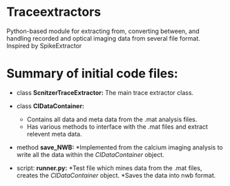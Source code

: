 # Traceextractors
Python-based module for extracting from, converting between, and handling recorded and optical imaging data from several file format. Inspired by SpikeExtractor

# Summary of initial code files: 

* class **ScnitzerTraceExtractor:** 
The main trace extractor class. 

* class **CIDataContainer:**
  * Contains all data and meta data from the .mat analysis files. 
  * Has various methods to interface with the .mat files and extract relevent meta data. 
  
* method **save_NWB:**
  *Implemented from the calcium imaging analysis to write all the data within the *CIDataContainer* object. 
  
* script: **runner.py:**
  *Test file which mines data from the .mat files, creates the *CIDataContainer* object. 
  *Saves the data into nwb format. 


